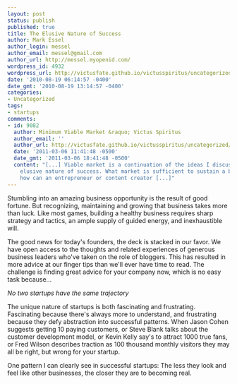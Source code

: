 ```yaml
---
layout: post
status: publish
published: true
title: The Elusive Nature of Success
author: Mark Essel
author_login: messel
author_email: messel@gmail.com
author_url: http://messel.myopenid.com/
wordpress_id: 4932
wordpress_url: http://victusfate.github.io/victusspiritus/uncategorized/2010/08/19/the-elusive-nature-of-success/
date: '2010-08-19 06:14:57 -0400'
date_gmt: '2010-08-19 13:14:57 -0400'
categories:
- Uncategorized
tags:
- startups
comments:
- id: 9082
  author: Minimum Viable Market &raquo; Victus Spiritus
  author_email: ''
  author_url: http://victusfate.github.io/victusspiritus/uncategorized/2011/03/06/minimum-viable-market/
  date: '2011-03-06 11:41:48 -0500'
  date_gmt: '2011-03-06 18:41:48 -0500'
  content: "[...] Viable market is a continuation of the ideas I discussed in the
    elusive nature of success. What market is sufficient to sustain a business, and
    how can an entrepreneur or content creator [...]"
---
```

<p>Stumbling into an amazing business opportunity is the result of good fortune. But recognizing, maintaining and growing that business takes more than luck. Like most games, building a healthy business requires sharp strategy and tactics, an ample supply of guided energy, and inexhaustible will.  </p>
<p>The good news for today's founders, the deck is stacked in our favor. We have open access to the thoughts and related experiences of generous business leaders who've taken on the role of bloggers. This has resulted in more advice at our finger tips than we'll ever have time to read. The challenge is finding great advice for your company now, which is no easy task because...</p>
<p><i>No two startups have the same trajectory</I></p>
<p>The unique nature of startups is both fascinating and frustrating. Fascinating because there's always more to understand, and frustrating because they defy abstraction into successful patterns. When Jason Cohen suggests getting 10 paying customers, or Steve Blank talks about the customer development model, or Kevin Kelly say's to attract 1000 true fans, or Fred Wilson describes traction as 100 thousand monthly visitors they may all be right, but wrong for your startup. </p>
<p>One pattern I can clearly see in successful startups: The less they look and feel like other businesses, the closer they are to becoming real. </p>

